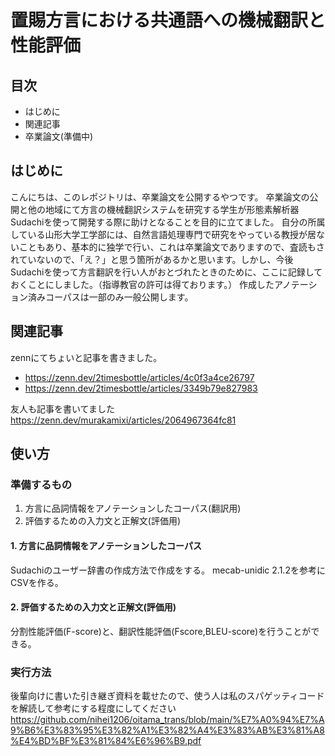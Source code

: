 # 置賜方言における共通語への機械翻訳と性能評価

## 目次
- はじめに
- 関連記事
- 卒業論文(準備中)

## はじめに
こんにちは、このレポジトリは、卒業論文を公開するやつです。
卒業論文の公開と他の地域にて方言の機械翻訳システムを研究する学生が形態素解析器Sudachiを使って開発する際に助けとなることを目的に立てました。
自分の所属している山形大学工学部には、自然言語処理専門で研究をやっている教授が居ないこともあり、基本的に独学で行い、これは卒業論文でありますので、査読もされていないので、「え？」と思う箇所があるかと思います。しかし、今後Sudachiを使って方言翻訳を行い人がおとづれたときのために、ここに記録しておくことにしました。（指導教官の許可は得ております。）
作成したアノテーション済みコーパスは一部のみ一般公開します。

## 関連記事
zennにてちょいと記事を書きました。
- https://zenn.dev/2timesbottle/articles/4c0f3a4ce26797
- https://zenn.dev/2timesbottle/articles/3349b79e827983

友人も記事を書いてました
https://zenn.dev/murakamixi/articles/2064967364fc81

## 使い方

### 準備するもの
1. 方言に品詞情報をアノテーションしたコーパス(翻訳用)
2. 評価するための入力文と正解文(評価用)


#### 1. 方言に品詞情報をアノテーションしたコーパス
Sudachiのユーザー辞書の作成方法で作成をする。
mecab-unidic 2.1.2を参考にCSVを作る。


#### 2. 評価するための入力文と正解文(評価用)
分割性能評価(F-score)と、翻訳性能評価(Fscore,BLEU-score)を行うことができる。


### 実行方法
後輩向けに書いた引き継ぎ資料を載せたので、使う人は私のスパゲッティコードを解読して参考にする程度にしてください
https://github.com/nihei1206/oitama_trans/blob/main/%E7%A0%94%E7%A9%B6%E3%83%95%E3%82%A1%E3%82%A4%E3%83%AB%E3%81%A8%E4%BD%BF%E3%81%84%E6%96%B9.pdf
